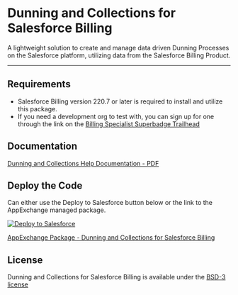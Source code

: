 # Dunning and Collections for Salesforce Billing

A lightweight solution to create and manage data driven Dunning Processes on the Salesforce platform, utilizing data from the Salesforce Billing Product.

---

## Requirements

- Salesforce Billing version 220.7 or later is required to install and utilize this package.
- If you need a development org to test with, you can sign up for one through the link on the [Billing Specialist Superbadge Trailhead](https://trailhead.salesforce.com/en/content/learn/superbadges/superbadge_billing_specialist)

## Documentation

[Dunning and Collections Help Documentation - PDF](https://partners.salesforce.com/servlet/servlet.FileDownload?file=00P3A00000l4RhfUAE)

## Deploy the Code

Can either use the Deploy to Salesforce button below or the link to the AppExchange managed package.

<a href="https://githubsfdeploy.herokuapp.com?owner=SalesforceLabs&repo=Dunning-and-Collections-Salesforce-Billing">
    <img alt="Deploy to Salesforce"
        src="https://raw.githubusercontent.com/afawcett/githubsfdeploy/master/src/main/webapp/resources/img/deploy.png">
</a>

[AppExchange Package - Dunning and Collections for Salesforce Billing](https://appexchange.salesforce.com/appxListingDetail?listingId=a0N3A00000FMiUhUAL)

## License

Dunning and Collections for Salesforce Billing is available under the [BSD-3 license](license.txt)
